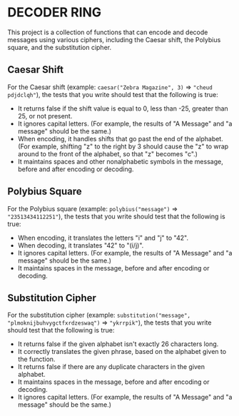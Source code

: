 # DECODER RING

This project is a collection of functions that can encode and decode messages using various ciphers, including the Caesar shift, the Polybius square, and the substitution cipher.

## Caesar Shift

For the Caesar shift (example: `caesar("Zebra Magazine", 3)` => `"cheud pdjdclqh"`), the tests that you write should test that the following is true:

- It returns false if the shift value is equal to 0, less than -25, greater than 25, or not present.
- It ignores capital letters. (For example, the results of "A Message" and "a message" should be the same.)
- When encoding, it handles shifts that go past the end of the alphabet. (For example, shifting "z" to the right by 3 should cause the "z" to wrap around to the front of the alphabet, so that "z" becomes "c".)
- It maintains spaces and other nonalphabetic symbols in the message, before and after encoding or decoding.

## Polybius Square

For the Polybius square (example: `polybius("message")` => `"23513434112251"`), the tests that you write should test that the following is true:

- When encoding, it translates the letters "i" and "j" to "42".
- When decoding, it translates "42" to "(i/j)".
- It ignores capital letters. (For example, the results of "A Message" and "a message" should be the same.)
- It maintains spaces in the message, before and after encoding or decoding.

## Substitution Cipher

For the substitution cipher (example: `substitution("message", "plmoknijbuhvygctfxrdzeswaq")` => `"ykrrpik"`), the tests that you write should test that the following is true:

- It returns false if the given alphabet isn't exactly 26 characters long.
- It correctly translates the given phrase, based on the alphabet given to the function.
- It returns false if there are any duplicate characters in the given alphabet.
- It maintains spaces in the message, before and after encoding or decoding.
- It ignores capital letters. (For example, the results of "A Message" and "a message" should be the same.)
